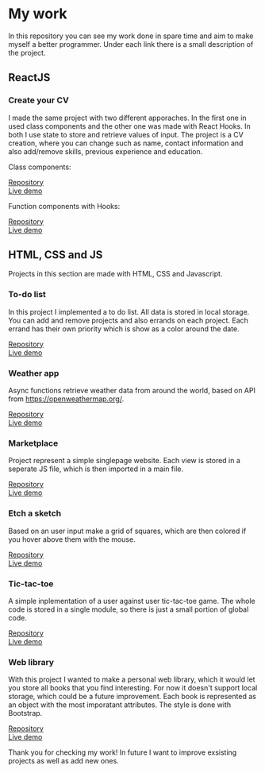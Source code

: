 # My work 

In this repository you can see my work done in spare time and aim to make myself a better programmer. Under each link there is a small description of the project.


## ReactJS

### Create your CV
I made the same project with two different apporaches. In the first one in used class components and the other one was made with React Hooks. In both I use state to store and retrieve values of input. 
The project is a CV creation, where you can change such as name, contact information and also add/remove skills, previous experience and education. 

Class components: 

[Repository](https://github.com/sojarv/cv-project) \
[Live demo](https://sojarv.github.io/cv-project/) 

Function components with Hooks:

[Repository](https://github.com/sojarv/cv-project-hooks) \
[Live demo](https://sojarv.github.io/cv-project-hooks/) 

## HTML, CSS and JS  
Projects in this section are made with HTML, CSS and Javascript.

### To-do list
In this project I implemented a to do list. All data is stored in local storage. You can add and remove projects and also errands on each project. Each errand has their own priority which is show as a color around the date. 

[Repository](https://github.com/sojarv/todo-list) \
[Live demo](https://sojarv.github.io/todo-list/) 


### Weather app
Async functions retrieve weather data from around the world, based on API from https://openweathermap.org/. 

[Repository](https://github.com/sojarv/weather-app) \
[Live demo](https://sojarv.github.io/weather-app/) 


### Marketplace
Project represent a simple singlepage website. Each view is stored in a seperate JS file, which is then imported in a main file.   

[Repository](https://github.com/sojarv/restaurant) \
[Live demo](https://sojarv.github.io/restaurant/) 


### Etch a sketch
Based on an user input make a grid of squares, which are then colored if you hover above them with the mouse. 

[Repository](https://github.com/sojarv/etch-a-sketch) \
[Live demo](https://sojarv.github.io/etch-a-sketch/) 


### Tic-tac-toe
A simple inplementation of a user against user tic-tac-toe game. The whole code is stored in a single module, so there is just a small portion of global code.  

[Repository](https://github.com/sojarv/tic-tac-toe) \
[Live demo](https://sojarv.github.io/tic-tac-toe/) 


### Web library
With this project I wanted to make a personal web library, which it would let you store all books that you find interesting. For now it doesn't support local storage, which could be a future improvement. Each book is represented as an object with the most imporatant attributes. The style is done with Bootstrap. 

[Repository](https://github.com/sojarv/bookRepository) \
[Live demo](https://sojarv.github.io/bookRepository/) 


Thank you for checking my work! In future I want to improve exsisting projects as well as add new ones.




